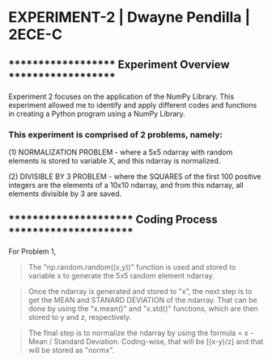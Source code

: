 # EXPERIMENT-2 | Dwayne Pendilla | 2ECE-C
## ****************** Experiment Overview ****************** 
Experiment 2 focuses on the application of the NumPy Library. This experiment allowed me to identify and apply different codes and functions in creating a Python program using a NumPy Library.

### This experiment is comprised of 2 problems, namely: 
(1) NORMALIZATION PROBLEM - where a 5x5 ndarray with random elements is stored to variable X, and this ndarray is normalized.

(2) DIVISIBLE BY 3 PROBLEM - where the SQUARES of the first 100 positive integers are the elements of a 10x10 ndarray, and from this ndarray, all elements divisible by 3 are saved.

## ********************* Coding Process *********************
For Problem 1, 
> The "np.random.random((x,y))" function is used and stored to variable x to generate the 5x5 random element ndarray.

> Once the ndarray is generated and stored to "x", the next step is to get the MEAN and STANARD DEVIATION of the ndarray. That can be done by using the "x.mean()" and "x.std()" functions, which are then stored to y and z, respectively.

> The final step is to normalize the ndarray by using the formula = x - Mean / Standard Deviation. Coding-wise, that will be [(x-y)/z] and that will be stored as "normx".
